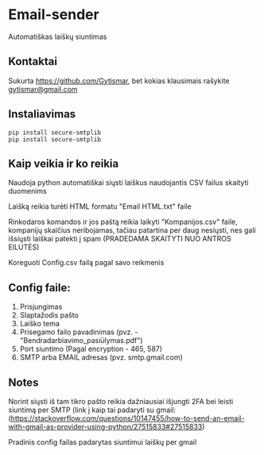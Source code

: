 # Email-sender
Automatiškas laiškų siuntimas

## Kontaktai
Sukurta https://github.com/Gytismar, bet kokias klausimais rašykite gytismar@gmail.com

## Instaliavimas
```
pip install secure-smtplib
pip install secure-smtplib
```

## Kaip veikia ir ko reikia
Naudoja python automatiškai siųsti laiškus naudojantis CSV failus skaityti duomenims

Laišką reikia turėti HTML formatu "Email HTML.txt" faile

Rinkodaros komandos ir jos paštą reikia laikyti "Kompanijos.csv" faile, kompanijų skaičius neribojamas, tačiau patartina per daug nesiųsti, nes gali išsiųsti laiškai patekti į spam (PRADEDAMA SKAITYTI NUO ANTROS EILUTĖS)

Koreguoti Config.csv failą pagal savo reikmenis

## Config faile:
1. Prisjungimas
2. Slaptažodis pašto
3. Laiško tema
4. Prisegamo failo pavadinimas (pvz. - "Bendradarbiavimo_pasiūlymas.pdf")
5. Port siuntimo (Pagal encryption - 465, 587)
6. SMTP arba EMAIL adresas (pvz. smtp.gmail.com)

## Notes
Norint siųsti iš tam tikro pašto reikia dažniausiai išjungti 2FA bei leisti siuntimą per SMTP (link į kaip tai padaryti su gmail: (https://stackoverflow.com/questions/10147455/how-to-send-an-email-with-gmail-as-provider-using-python/27515833#27515833)

Pradinis config failas padarytas siuntimui laiškų per gmail
